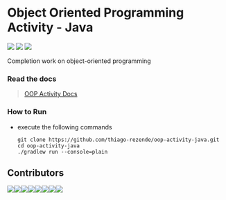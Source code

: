 # Object Oriented Programming Activity - Java
![](https://github.com/thiago-rezende/oop-activity-java/workflows/GitHub%20CI/badge.svg)
![](https://img.shields.io/badge/Java-8-red)
![](https://img.shields.io/badge/Gradle-5.6.4-green)

Completion work on object-oriented programming

### Read the docs
>[OOP Activity Docs](https://thiago-rezende.github.io/oop-activity-java/)

### How to Run
- execute the following commands

    ```
    git clone https://github.com/thiago-rezende/oop-activity-java.git
    cd oop-activity-java
    ./gradlew run --console=plain
    ```
## Contributors
[![](https://sourcerer.io/fame/thiago-rezende/thiago-rezende/oop-activity-java/images/0)](https://sourcerer.io/fame/thiago-rezende/thiago-rezende/oop-activity-java/links/0)[![](https://sourcerer.io/fame/thiago-rezende/thiago-rezende/oop-activity-java/images/1)](https://sourcerer.io/fame/thiago-rezende/thiago-rezende/oop-activity-java/links/1)[![](https://sourcerer.io/fame/thiago-rezende/thiago-rezende/oop-activity-java/images/2)](https://sourcerer.io/fame/thiago-rezende/thiago-rezende/oop-activity-java/links/2)[![](https://sourcerer.io/fame/thiago-rezende/thiago-rezende/oop-activity-java/images/3)](https://sourcerer.io/fame/thiago-rezende/thiago-rezende/oop-activity-java/links/3)[![](https://sourcerer.io/fame/thiago-rezende/thiago-rezende/oop-activity-java/images/4)](https://sourcerer.io/fame/thiago-rezende/thiago-rezende/oop-activity-java/links/4)[![](https://sourcerer.io/fame/thiago-rezende/thiago-rezende/oop-activity-java/images/5)](https://sourcerer.io/fame/thiago-rezende/thiago-rezende/oop-activity-java/links/5)[![](https://sourcerer.io/fame/thiago-rezende/thiago-rezende/oop-activity-java/images/6)](https://sourcerer.io/fame/thiago-rezende/thiago-rezende/oop-activity-java/links/6)[![](https://sourcerer.io/fame/thiago-rezende/thiago-rezende/oop-activity-java/images/7)](https://sourcerer.io/fame/thiago-rezende/thiago-rezende/oop-activity-java/links/7)
